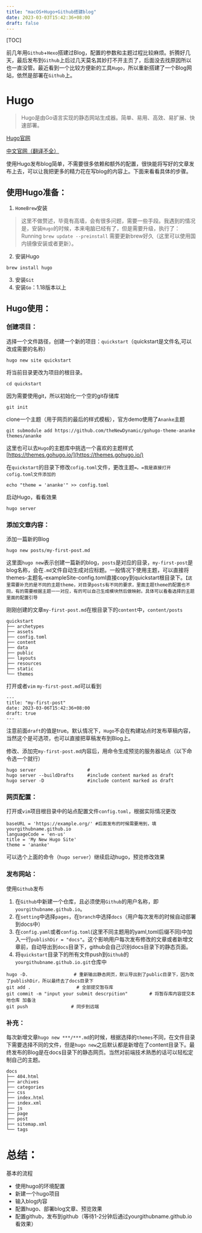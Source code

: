 ```yaml
---
title: "macOS+Hugo+Github搭建blog"
date: 2023-03-03T15:42:36+08:00
draft: false
--- 
```


[TOC] 

前几年用`Github`+`Hexo`搭建过Blog，配置的参数和主题过程比较麻烦。折腾好几天，最后发布到`Github`上后过几天莫名其妙打不开主页了，后面没去找原因所以也一直没管。最近看到一个比较方便新的工具`Hugo`，所以重新搭建了一个Blog网站，依然是部署在`Github`上。

# Hugo

> Hugo是由Go语言实现的静态网站生成器。简单、易用、高效、易扩展、快速部署。

[Hugo官网](https://gohugo.io/ "Hugo官网")

[中文官网（翻译不全）](https://www.gohugo.org/ "中文官网")

使用Hugo发布blog简单，不需要很多依赖和额外的配置，很快能将写好的文章发布上去，可以让我把更多的精力花在写blog的内容上。下面来看看具体的步骤。

## 使用Hugo准备：
1. `HomeBrew`安装
>这里不做赘述，毕竟有高墙，会有很多问题，需要一些手段。我遇到的情况是，安装`Hugo`的时候，本来电脑已经有了，但是需要升级，执行了：Running `brew update --preinstall` 需要更新brew好久（这里可以使用国内镜像安装或者更新）。
2. 安装Hugo
```
brew install hugo
```
3. 安装`Git`
3. 安装`Go`：1.18版本以上

## Hugo使用：
### 创建项目：
选择一个文件路径，创建一个新的项目：`quickstart`（quickstart是文件名,可以改成需要的名称）
```
hugo new site quickstart
```
将当前目录更改为项目的根目录。
```
cd quickstart
```
因为需要使用git，所以初始化一个空的git存储库
```
git init
```
clone一个主题（用于网页的最后的样式模板），官方demo使用了`Ananke`主题
```
git submodule add https://github.com/theNewDynamic/gohugo-theme-ananke themes/ananke
```
这里也可以去`Hugo`的主题库中挑选一个喜欢的主题样式[https://themes.gohugo.io/](https://themes.gohugo.io/)

在`quickstart`的目录下修改`cofig.toml`文件，更改主题`=。=我是直接打开cofig.toml文件添加的`

```
echo "theme = 'ananke'" >> config.toml
```
启动Hugo，看看效果
```
hugo server
```
### 添加文章内容：
添加一篇新的Blog
```
hugo new posts/my-first-post.md
```
这里面`hugo new`表示创建一篇新的blog，`posts`是对应的目录，`my-first-post`是blog名称，会在`.md`文件自动生成对应标题。一般情况下使用主题，可以直接将themes-主题名-exampleSite-config.toml直接copy到quickstart根目录下。`【这里需要补充的是不同的主题theme，对目录posts有不同的要求，里面主题theme的配置也不同，有的需要根据主题一一对应，有的可以自己生成模块然后做映射。具体可以看看选择的主题里面的配置引导`

刚刚创建的文章`my-first-post.md`在根目录下的`content`中，`content/posts`
```
quickstart
├── archetypes
├── assets
├── config.toml
├── content
├── data
├── public
├── layouts
├── resources
├── static
└── themes
```
打开或者`vim` `my-first-post.md`可以看到
```
---
title: "my-first-post"
date: 2023-03-06T15:42:36+08:00
draft: true
---
```
注意前面`draft`的值是true。默认情况下，`Hugo`不会在构建站点时发布草稿内容，当然这个是可选项，也可以直接把草稿发布到Blog上。

修改、添加完`my-first-post.md`内容后，用命令生成预览的服务器站点（以下命令选一个就行）
```
hugo server                   #
hugo server --buildDrafts     #include content marked as draft
hugo server -D                #include content marked as draft
```

### 网页配置：
打开或`vim`项目根目录中的站点配置文件`config.toml`，根据实际情况更改
```
baseURL = 'https://example.org/' #后面发布的时候需要用到，填yourgithubname.github.io
languageCode = 'en-us'
title = 'My New Hugo Site'
theme = 'ananke'
```
可以选个上面的命令（`hugo server`）继续启动hugo，预览修改效果

### 发布网站：
使用`Github`发布
1. 在`Github`中新建一个仓库，且必须使用`Github`的用户名称，即`yourgithubname.github.io`。
2. 在`setting`中选择`pages`，在`branch`中选择`docs`（用户每次发布的时候自动部署到docs中）
3. 在`config.yaml`或者`config.toml`(这里不同主题用的yaml,toml后缀不同)中加入一行`publishDir = "docs"`。这个影响用户每次发布修改的文章或者新增文章前，自动导出到`docs`目录下，github会自己识别docs目录下的静态页面。
4. 将`quickstart`目录下的所有文件push到`Github`的`yourgithubname.github.io.git`仓库中
```
hugo -D.                 # 重新输出静态网页，默认导出到了public目录下，因为改了publishDir，所以最终去了docs目录下
git add .                 # 全部提交暂存库
git commit -m "input your submit descrpition"        # 将暂存库内容提交本地仓库 加备注
git push                # 同步到远端
```

### 补充：
每次新增文章`hugo new ***/***.md`的时候，根据选择的`themes`不同，在文件目录下需要选择不同的文件，但是`hugo new`之后默认都是新增在了content目录下。最终发布的Blog是在docs目录下的静态网页。当然对前端技术熟悉的话可以轻松定制自己的主题。


```
docs
├── 404.html
├── archives
├── categories
├── css
├── index.html
├── index.xml
├── js
├── page
├── post
├── sitemap.xml
└── tags
```


# 总结：
基本的流程
- 使用hugo的环境配置
- 新建一个hugo项目
- 输入blog内容
- 配置hugo、部署blog文章、预览效果
- 配置github，发布到github（等待1-2分钟后通过yourgithubname.github.io看效果）

